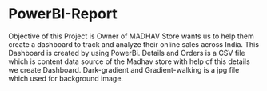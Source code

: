 # PowerBI-Report
Objective of this Project is Owner of MADHAV Store wants us to help them create a dashboard to track and analyze their online sales across India.
This Dashboard is created by using PowerBi.
Details and Orders is a CSV file which is content data source of the Madhav store with help of this details we create Dashboard.
Dark-gradient and Gradient-walking is a jpg file which used for background image.

